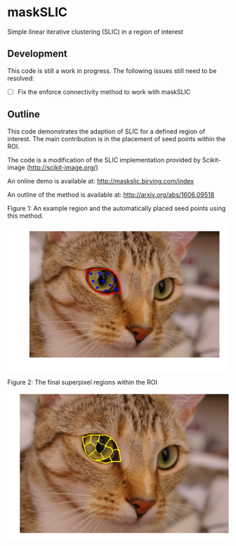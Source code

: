 # maskSLIC
Simple linear iterative clustering (SLIC) in a region of interest

## Development
This code is still a work in progress. The following issues still need to be resolved:
- [ ] Fix the enforce connectivity method to work with maskSLIC

## Outline
This code demonstrates the adaption of SLIC for a defined region of interest. 
The main contribution is in the placement of seed points within the ROI. 

The code is a modification of the SLIC implementation provided by Scikit-image (http://scikit-image.org/)

An online demo is available at: http://maskslic.birving.com/index

An outline of the method is available at: http://arxiv.org/abs/1606.09518

Figure 1: An example region and the automatically placed seed points using this method. 

![seed points](outputs/p1.png)

Figure 2: The final superpixel regions within the ROI

![superpixels](outputs/p2.png)



